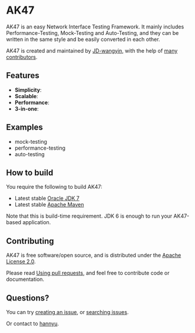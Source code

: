 AK47 
=========

AK47 is an easy Network Interface Testing Framework. It mainly includes Performance-Testing, Mock-Testing and Auto-Testing, and they can be written in the same style and be easily converted in each other.


AK47 is created and maintained by [JD-wangyin](https://github.com/JD-wangyin), with the help of [many contributors](https://github.com/JD-wangyin/ak47/graphs/contributors).

## Features

- **Simplicity**: 
- **Scalable**: 
- **Performance**: 
- **3-in-one**: 

## Examples

- mock-testing
- performance-testing
- auto-testing


## How to build

You require the following to build AK47:

* Latest stable [Oracle JDK 7](http://www.oracle.com/technetwork/java/)
* Latest stable [Apache Maven](http://maven.apache.org/)

Note that this is build-time requirement.  JDK 6 is enough to run your AK47-based application.



## Contributing 

AK47 is free software/open source, and is distributed under the [Apache License 2.0](http://www.apache.org/licenses/LICENSE-2.0).

Please read [Using pull requests](https://help.github.com/articles/using-pull-requests/), and feel free to contribute code or documentation.


## Questions?

You can try [creating an issue](https://help.github.com/articles/creating-an-issue/), or 
[searching issues](https://help.github.com/articles/searching-issues/).

Or contact to [hannyu](https://github.com/hannyu).

